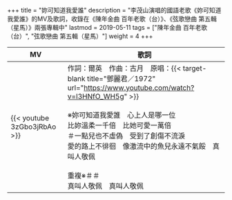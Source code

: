 +++
title = "妳可知道我愛誰"
description = "李茂山演唱的國語老歌《妳可知道我愛誰》的MV及歌詞，收錄在《陳年金曲 百年老歌（台）》、《弦歌戀曲 第五輯（星馬）》兩張專輯中"
lastmod = 2019-05-11
tags = ["陳年金曲 百年老歌（台）",  "弦歌戀曲 第五輯（星馬）"]
weight = 4
+++

MV  | 歌詞  
--------------|-------
{{< youtube 3zGbo3jRbAo >}}|作詞：爾英　作曲：古月　原唱：{{< target-blank title="鄧麗君／1972" url="https://www.youtube.com/watch?v=I3HNfO_WH5g" >}}<br/><br/>※妳可知道我愛誰　心上人是哪一位<br/>比妳溫柔一千倍　比她可愛一萬倍<br/>＃一點兒也不虛偽　受到了創傷不流淚<br/>愛的路上不徘徊　像激流中的魚兒永遠不氣餒　真叫人敬佩<br/><br/>重複※＃＃<br/>真叫人敬佩　真叫人敬佩
